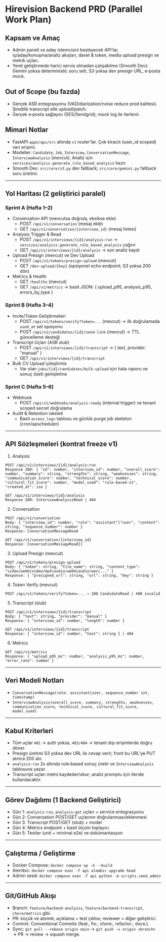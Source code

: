 # Hirevision Backend PRD (Parallel Work Plan)

## Kapsam ve Amaç
- Admin paneli ve aday istemcisini besleyecek API'lar, iş/aday/konuşma/analiz akışları, davet & token, media upload presign ve metrik uçları.
- Yerel geliştirmede harici servis olmadan çalışabilme (Smooth Dev): Gemini yoksa deterministic soru seti, S3 yoksa dev presign URL, e‑posta mock.

## Out of Scope (bu fazda)
- Gerçek ASR entegrasyonu (VAD/diarization/noise reduce prod kalitesi). Şimdilik transcript elle upload/patch.
- Gerçek e‑posta sağlayıcı (SES/Sendgrid); mock log ile ilerlenir.

## Mimari Notlar
- FastAPI `apps/api/src` altında `v1` router'lar. Çok kiracılı (user_id scoped) veri erişimi.
- Modeller: `Candidate`, `Job`, `Interview`, `ConversationMessage`, `InterviewAnalysis` (mevcut). Analiz için `services/analysis.generate_rule_based_analysis` hazır.
- Smooth Dev: `src/core/s3.py` dev fallback; `src/core/gemini.py` fallback soru üretimi.

---

## Yol Haritası (2 geliştirici paralel)

### Sprint A (Hafta 1–2)
- Conversation API (mevcutsa doğrula, eksikse ekle)
  - POST `/api/v1/conversation` (mesaj ekle)
  - GET `/api/v1/conversation/{interview_id}` (mesaj listesi)
- Analysis Trigger & Read
  - POST `/api/v1/interviews/{id}/analysis:run` → `services/analysis.generate_rule_based_analysis` çağırır
  - GET `/api/v1/interviews/{id}/analysis` → son analiz kaydı
- Upload Presign (mevcut) ve Dev Upload
  - POST `/api/v1/tokens/presign-upload` (mevcut)
  - GET `/dev-upload/{key}` (opsiyonel echo endpoint; S3 yoksa 200 dön)
- Metrics & Health
  - GET `/healthz` (mevcut)
  - GET `/api/v1/metrics` → basit JSON: { upload_p95, analysis_p95, errors_by_type }

### Sprint B (Hafta 3–4)
- Invite/Token Geliştirmeleri
  - POST `/api/v1/tokens/verify?token=...` (mevcut) → ilk doğrulamada `used_at` set opsiyonu
  - POST `/api/v1/candidates/{id}/send-link` (mevcut) → TTL güncelleme desteği
- Transcript Uçları (ASR stub)
  - POST `/api/v1/interviews/{id}/transcript` → { text, provider: "manual" }
  - GET `/api/v1/interviews/{id}/transcript`
- Bulk CV Upload iyileştirme
  - Var olan `jobs/{id}/candidates/bulk-upload` için hata raporu ve sonuç özeti genişletme

### Sprint C (Hafta 5–6)
- Webhook
  - POST `/api/v1/webhooks/analysis-ready` (internal trigger) ve tenant scoped secret doğrulama
- Audit & Retention iskeleti
  - Basit `access_logs` tablosu ve günlük purge job skeleton (cron/apscheduler)

---

## API Sözleşmeleri (kontrat freeze v1)

1) Analysis
```
POST /api/v1/interviews/{id}/analysis:run
Response 200: { "id": number, "interview_id": number, "overall_score": number, "summary": string, "strengths": string, "weaknesses": string, "communication_score": number, "technical_score": number, "cultural_fit_score": number, "model_used": "rule-based-v1", "created_at": iso }

GET /api/v1/interviews/{id}/analysis
Response 200: InterviewAnalysisRead | 404
```

2) Conversation
```
POST /api/v1/conversation
Body: { "interview_id": number, "role": "assistant"|"user", "content": string, "sequence_number": number }
Response: ConversationMessageRead

GET /api/v1/conversation/{interview_id}
Response: ConversationMessageRead[]
```

3) Upload Presign (mevcut)
```
POST /api/v1/tokens/presign-upload
Body: { "token": string, "file_name": string, "content_type": "video/webm|video/mp4|audio/webm|audio/wav|..." }
Response: { "presigned_url": string, "url": string, "key": string }
```

4) Token Verify (mevcut)
```
POST /api/v1/tokens/verify?token=... → 200 CandidateRead | 400 invalid
```

5) Transcript (stub)
```
POST /api/v1/interviews/{id}/transcript
Body: { "text": string, "provider": "manual" }
Response: { "interview_id": number, "length": number }

GET /api/v1/interviews/{id}/transcript
Response: { "interview_id": number, "text": string } | 404
```

6) Metrics
```
GET /api/v1/metrics
Response: { "upload_p95_ms": number, "analysis_p95_ms": number, "error_rate": number }
```

---

## Veri Modeli Notları
- `ConversationMessage(role: assistant|user, sequence_number int, timestamp)`
- `InterviewAnalysis(overall_score, summary, strengths, weaknesses, communication_score, technical_score, cultural_fit_score, model_used)`

---

## Kabul Kriterleri
- Tüm uçlar `401` → auth yoksa, `403/404` → tenant dışı erişimlerde doğru döner.
- Presign üretimi S3 yoksa dev URL ile cevap verir; front bu URL'ye PUT atınca 200 alır.
- `analysis:run` 2s altında rule‑based sonuç üretir ve `InterviewAnalysis` tablosuna yazar.
- Transcript uçları metni kaydeder/okur; analiz promptu için ileride kullanılacaktır.

---

## Görev Dağılımı (1 Backend Geliştirici)
- Gün 1: `analysis:run`, `analysis:get` uçları + service entegrasyonu
- Gün 2: Conversation POST/GET uçlarının doğrulanması/eklenmesi
- Gün 3: Transcript POST/GET (stub) + model
- Gün 4: Metrics endpoint + basit ölçüm toplayıcı
- Gün 5: Testler (unit + minimal e2e) ve dokümantasyon

---

## Çalıştırma / Geliştirme
- Docker Compose: `docker compose up -d --build`
- Alembic: `docker compose exec -T api alembic upgrade head`
- Admin seed: `docker compose exec -T api python -m scripts.seed_admin`

---

## Git/GitHub Akışı
- Branch: `feature/backend-analysis`, `feature/backend-transcript`, `chore/metrics` gibi.
- PR: küçük ve atomik; açıklama + test çıktısı; reviewer = diğer geliştirici.
- Commit: Conventional Commits (feat:, fix:, chore:, refactor:, docs:).
- Sync: `git pull --rebase origin main` → `git push -u origin <branch>` → PR → review → squash merge.


